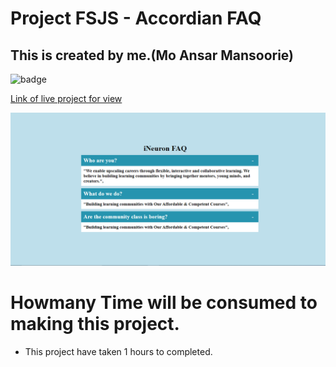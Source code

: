 # Project FSJS - Accordian FAQ

## This is created by me.(Mo Ansar Mansoorie)

![badge](https://img.shields.io/badge/Project%20FSJS-Accordian%20FAQ-yellow)

[Link of live project for view]()

![View page](./completedPage.png)

# Howmany Time will be consumed to making this project.

- This project have taken 1 hours to completed.
